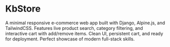 # KbStore
A minimal responsive e-commerce web app built with Django, Alpine.js, and TailwindCSS. Features live product search, category filtering, and interactive cart with add/remove items. Clean UI, persistent cart, and ready for deployment. Perfect showcase of modern full-stack skills.
